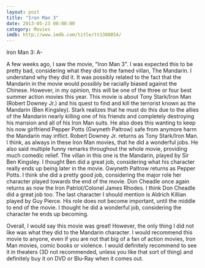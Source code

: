 ```yaml
---
layout: post
title: "Iron Man 3"
date: 2013-05-23 00:00:00
category: Movies
imdb: http://www.imdb.com/title/tt1300854/
---
```


Iron Man 3: A-

A few weeks ago, I saw the movie, "Iron Man 3". I was expected this to be pretty bad, considering what they did to the famed villan, The Mandarin. I understand why they did it. It was possibly related to the fact that the Mandarin in the movie would possibly be racially biased against the Chinese. However, in my opinion, this will be one of the three or four best summer action movies this year. This movie is about Tony Stark/Iron Man (Robert Downey Jr.) and his quest to find and kill the terrorist known as the Mandarin (Ben Kingsley). Stark realizes that he must do this due to the allies of the Mandarin nearly killing one of his friends and completely destroying his mansion and all of his Iron Man suits. He also does this wanting to keep his now girlfriend Pepper Potts (Gwyneth Paltrow) safe from anymore harm the Mandarin may inflict. Robert Downey Jr. returns as Tony Stark/Iron Man. I think, as always in these Iron Man movies, that he did a wonderful jobs. He also said multiple funny remarks throughout the whole movie, providing much comedic relief. The villan in this one is the Mandarin, played by Sir Ben Kingsley. I thought Ben did a great job, considering what his character really ends up being later in the movie. Gwyneth Paltrow returns as Pepper Potts. I think she did a pretty good job, considering the major role her character played towards the end of the movie. Don Cheadle once again returns as now the Iron Patriot/Colonel James Rhodes. I think Don Cheadle did a great job too. The last character I should mention is Aldrich Killian played by Guy Pierce. His role does not become important, until the middle to end of the movie. I thought he did a wonderful job, considering the character he ends up becoming.

Overall, I would say this movie was great! However, the only thing I did not like was what they did to the Mandarin character. I would recommend this movie to anyone, even if you are not that big of a fan of action movies, Iron Man movies, comic books or violence. I would definitely recommend to see it in theaters (3D not recommended, unless you like that sort of thing) and definitely buy it on DVD or Blu-Ray when it comes out.
